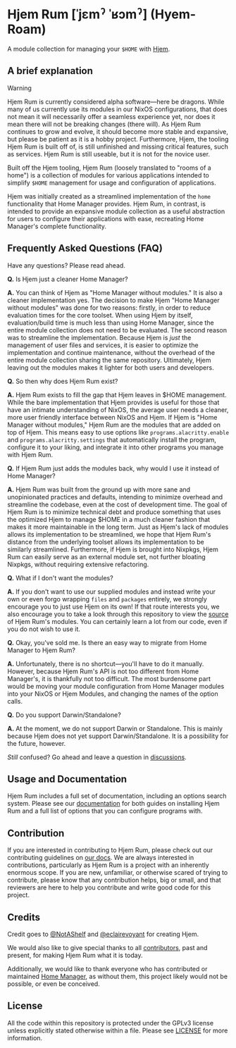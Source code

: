 # Hjem Rum \[ˈjɛmˀ ˈʁɔmˀ\] (Hyem-Roam)

[Hjem]: https://github.com/feel-co/hjem
[source]: https://github.com/snugnug/hjem-rum/tree/main/modules/collection
[discussions]: https://github.com/snugnug/hjem-rum/discussions
[documentation]: https://rum.aurabora.org
[our docs]: https://rum.aurabora.org/contributing/introduction.html
[@NotAShelf]: https://github.com/NotAShelf
[@eclairevoyant]: https://github.com/eclairevoyant
[contributors]: https://github.com/snugnug/hjem-rum/graphs/contributors
[Home Manager]: https://github.com/nix-community/home-manager
[license]: https://github.com/snugnug/hjem-rum/blob/main/LICENSE

A module collection for managing your `$HOME` with [Hjem].

## A brief explanation

> [!WARNING]
> Hjem Rum is currently considered alpha software―here be dragons. While many of
> us currently use its modules in our NixOS configurations, that does not mean
> it will necessarily offer a seamless experience yet, nor does it mean there
> will not be breaking changes (there will). As Hjem Rum continues to grow and
> evolve, it should become more stable and expansive, but please be patient as
> it is a hobby project. Furthermore, Hjem, the tooling Hjem Rum is built off
> of, is still unfinished and missing critical features, such as services. Hjem
> Rum is still useable, but it is not for the novice user.

Built off the Hjem tooling, Hjem Rum (loosely translated to "rooms of a home")
is a collection of modules for various applications intended to simplify `$HOME`
management for usage and configuration of applications.

Hjem was initially created as a streamlined implementation of the `home`
functionality that Home Manager provides. Hjem Rum, in contrast, is intended to
provide an expansive module collection as a useful abstraction for users to
configure their applications with ease, recreating Home Manager's complete
functionality.

## Frequently Asked Questions (FAQ)

Have any questions? Please read ahead.

**Q.** Is Hjem just a cleaner Home Manager?

**A.** You can think of Hjem as "Home Manager without modules." It is also a
cleaner implementation yes. The decision to make Hjem "Home Manager without
modules" was done for two reasons: firstly, in order to reduce evaluation times
for the core toolset. When using Hjem by itself, evaluation/build time is much
less than using Home Manager, since the entire module collection does not need
to be evaluated. The second reason was to streamline the implementation. Because
Hjem is _just_ the management of user files and services, it is easier to
optimize the implementation and continue maintenance, without the overhead of
the entire module collection sharing the same repository. Ultimately, Hjem
leaving out the modules makes it lighter for both users and developers.

**Q.** So then why does Hjem Rum exist?

**A.** Hjem Rum exists to fill the gap that Hjem leaves in $HOME management.
While the bare implementation that Hjem provides is useful for those that have
an intimate understanding of NixOS, the average user needs a cleaner, more user
friendly interface between NixOS and Hjem. If Hjem is "Home Manager without
modules," Hjem Rum are the modules that are added on top of Hjem. This means
easy to use options like `programs.alacritty.enable` and
`programs.alacritty.settings` that automatically install the program, configure
it to your liking, and integrate it into other programs you manage with Hjem
Rum.

**Q.** If Hjem Rum just adds the modules back, why would I use it instead of
Home Manager?

**A.** Hjem Rum was built from the ground up with more sane and unopinionated
practices and defaults, intending to minimize overhead and streamline the
codebase, even at the cost of development time. The goal of Hjem Rum is to
minimize technical debt and produce something that uses the optimized Hjem to
manage $HOME in a much cleaner fashion that makes it more maintainable in the
long term. Just as Hjem's lack of modules allows its implementation to be
streamlined, we hope that Hjem Rum's distance from the underlying toolset allows
its implementation to be similarly streamlined. Furthermore, if Hjem is brought
into Nixpkgs, Hjem Rum can easily serve as an external module set, not further
bloating Nixpkgs, without requiring extensive refactoring.

**Q.** What if I don't want the modules?

**A.** If you don't want to use our supplied modules and instead write your own
or even forgo wrapping `files` and `packages` entirely, we strongly encourage
you to just use Hjem on its own! If that route interests you, we also encourage
you to take a look through this repository to view the [source] of Hjem Rum's
modules. You can certainly learn a lot from our code, even if you do not wish to
use it.

**Q.** Okay, you've sold me. Is there an easy way to migrate from Home Manager
to Hjem Rum?

**A.** Unfortunately, there is no shortcut―you'll have to do it manually.
However, because Hjem Rum's API is not too different from Home Manager's, it is
thankfully not too difficult. The most burdensome part would be moving your
module configuration from Home Manager modules into your NixOS or Hjem Modules,
and changing the names of the option calls.

**Q.** Do you support Darwin/Standalone?

**A.** At the moment, we do not support Darwin or Standalone. This is mainly
because Hjem does not yet support Darwin/Standalone. It is a possibility for the
future, however.

_Still_ confused? Go ahead and leave a question in [discussions].

## Usage and Documentation

Hjem Rum includes a full set of documentation, including an options search
system. Please see our [documentation] for both guides on installing Hjem Rum
and a full list of options that you can configure programs with.

## Contribution

If you are interested in contributing to Hjem Rum, please check out our
contributing guidelines on [our docs]. We are always interested in
contributions, particularly as Hjem Rum is a project with an inherently enormous
scope. If you are new, unfamiliar, or otherwise scared of trying to contribute,
please know that any contribution helps, big or small, and that reviewers are
here to help you contribute and write good code for this project.

## Credits

Credit goes to [@NotAShelf] and [@eclairevoyant] for creating Hjem.

We would also like to give special thanks to all [contributors], past and
present, for making Hjem Rum what it is today.

Additionally, we would like to thank everyone who has contributed or maintained
[Home Manager], as without them, this project likely would not be possible, or
even be conceived.

## License

All the code within this repository is protected under the GPLv3 license unless
explicitly stated otherwise within a file. Please see [LICENSE] for more
information.
